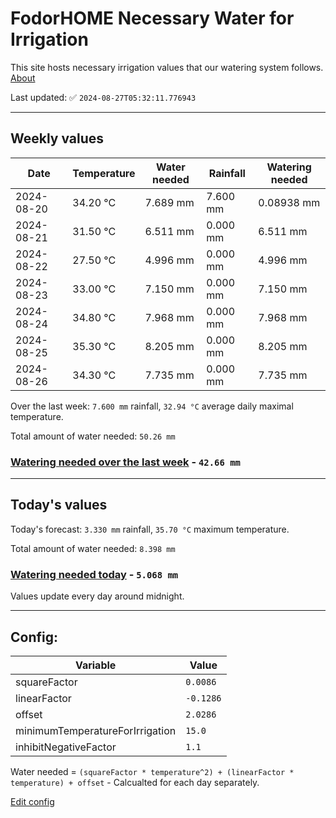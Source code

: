 # FodorHOME Necessary Water for Irrigation

This site hosts necessary irrigation values that our watering system follows. [About](https://github.com/redyau/irrigation)

Last updated: ✅ `2024-08-27T05:32:11.776943`

---

## Weekly values

| Date | Temperature | Water needed | Rainfall | Watering needed |
|-----|-----|-----|-----|-----|
| 2024-08-20 | 34.20 °C | 7.689 mm | 7.600 mm | 0.08938 mm |
| 2024-08-21 | 31.50 °C | 6.511 mm | 0.000 mm | 6.511 mm |
| 2024-08-22 | 27.50 °C | 4.996 mm | 0.000 mm | 4.996 mm |
| 2024-08-23 | 33.00 °C | 7.150 mm | 0.000 mm | 7.150 mm |
| 2024-08-24 | 34.80 °C | 7.968 mm | 0.000 mm | 7.968 mm |
| 2024-08-25 | 35.30 °C | 8.205 mm | 0.000 mm | 8.205 mm |
| 2024-08-26 | 34.30 °C | 7.735 mm | 0.000 mm | 7.735 mm |


Over the last week: `7.600 mm` rainfall, `32.94 °C` average daily maximal temperature.

Total amount of water needed: `50.26 mm`

### [Watering needed over the last week](lastweek.txt) - `42.66 mm`

---

## Today's values

Today's forecast: `3.330 mm` rainfall, `35.70 °C` maximum temperature.

Total amount of water needed: `8.398 mm`

### [Watering needed today](today.txt) - `5.068 mm`

Values update every day around midnight.

---

## Config:

| Variable | Value |
|-----|-----|
| squareFactor | `0.0086` |
| linearFactor | `-0.1286` |
| offset | `2.0286` |
| minimumTemperatureForIrrigation | `15.0` |
| inhibitNegativeFactor | `1.1` |

Water needed = `(squareFactor * temperature^2) + (linearFactor * temperature) + offset` - Calcualted for each day separately.

[Edit config](https://github.com/RedyAu/irrigation/edit/main/config.json)
